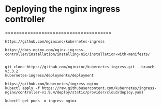 # Deploying the nginx ingress controller
======================================

```
https://github.com/nginxinc/kubernetes-ingress

https://docs.nginx.com/nginx-ingress-controller/installation/installing-nic/installation-with-manifests/


git clone https://github.com/nginxinc/kubernetes-ingress.git --branch v3.3.2
kubernetes-ingress/deployments/deployment

https://github.com/kubernetes/ingress-nginx
kubectl apply -f https://raw.githubusercontent.com/kubernetes/ingress-nginx/controller-v1.9.4/deploy/static/provider/cloud/deploy.yaml

kubectl get pods -n ingress-nginx
```